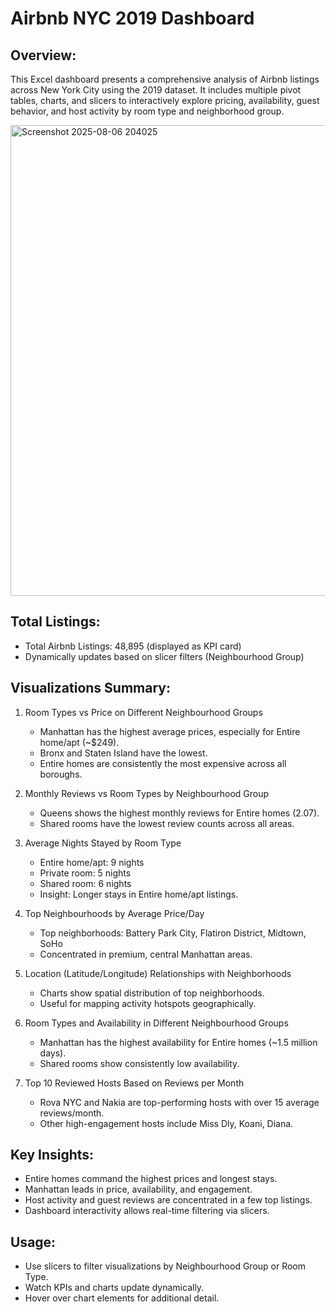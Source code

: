 Airbnb NYC 2019 Dashboard
=========================

Overview:
---------
This Excel dashboard presents a comprehensive analysis of Airbnb listings across New York City using the 2019 dataset. It includes multiple pivot tables, charts, and slicers to interactively explore pricing, availability, guest behavior, and host activity by room type and neighborhood group.

<img width="1216" height="753" alt="Screenshot 2025-08-06 204025" src="https://github.com/user-attachments/assets/09555a20-915a-4164-9128-33b448a9be90" />


Total Listings:
---------------
- Total Airbnb Listings: 48,895 (displayed as KPI card)
- Dynamically updates based on slicer filters (Neighbourhood Group)

Visualizations Summary:
-----------------------

1. Room Types vs Price on Different Neighbourhood Groups
   - Manhattan has the highest average prices, especially for Entire home/apt (~$249).
   - Bronx and Staten Island have the lowest.
   - Entire homes are consistently the most expensive across all boroughs.

2. Monthly Reviews vs Room Types by Neighbourhood Group
   - Queens shows the highest monthly reviews for Entire homes (2.07).
   - Shared rooms have the lowest review counts across all areas.

3. Average Nights Stayed by Room Type
   - Entire home/apt: 9 nights
   - Private room: 5 nights
   - Shared room: 6 nights
   - Insight: Longer stays in Entire home/apt listings.

4. Top Neighbourhoods by Average Price/Day
   - Top neighborhoods: Battery Park City, Flatiron District, Midtown, SoHo
   - Concentrated in premium, central Manhattan areas.

5. Location (Latitude/Longitude) Relationships with Neighborhoods
   - Charts show spatial distribution of top neighborhoods.
   - Useful for mapping activity hotspots geographically.

6. Room Types and Availability in Different Neighbourhood Groups
   - Manhattan has the highest availability for Entire homes (~1.5 million days).
   - Shared rooms show consistently low availability.

7. Top 10 Reviewed Hosts Based on Reviews per Month
   - Rova NYC and Nakia are top-performing hosts with over 15 average reviews/month.
   - Other high-engagement hosts include Miss Dly, Koani, Diana.

Key Insights:
-------------
- Entire homes command the highest prices and longest stays.
- Manhattan leads in price, availability, and engagement.
- Host activity and guest reviews are concentrated in a few top listings.
- Dashboard interactivity allows real-time filtering via slicers.

Usage:
------
- Use slicers to filter visualizations by Neighbourhood Group or Room Type.
- Watch KPIs and charts update dynamically.
- Hover over chart elements for additional detail.
